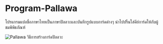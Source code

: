 # Program-Pallawa
โปรแกรมแปลชื่อภาษาไทยเป็นภาษาปัลลวะและบันทึกรูปแบบการ์ดต่างๆ นำไปปริ้นใส่คีย์การ์ดให้กับผู้ชมพิพิธภัณฑ์

![Pallawa วิธีการสร้างการ์ดปัลลวะ](https://github.com/user-attachments/assets/dbe203d8-2da4-41ff-b338-71a012c68807)
